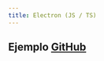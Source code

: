 ```yaml
---
title: Electron (JS / TS)
---
```


## Ejemplo [GitHub](https://github.com/ahqstore/sample-app/tree/main/electron)
